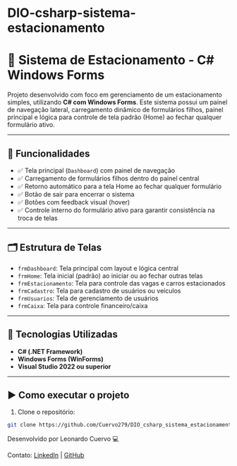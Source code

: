# DIO-csharp-sistema-estacionamento

# 🚗 Sistema de Estacionamento - C# Windows Forms

Projeto desenvolvido com foco em gerenciamento de um estacionamento simples, utilizando **C# com Windows Forms**. Este sistema possui um painel de navegação lateral, carregamento dinâmico de formulários filhos, painel principal e lógica para controle de tela padrão (Home) ao fechar qualquer formulário ativo.

---

## 🧩 Funcionalidades

- ✅ Tela principal (`Dashboard`) com painel de navegação
- ✅ Carregamento de formulários filhos dentro do painel central
- ✅ Retorno automático para a tela Home ao fechar qualquer formulário
- ✅ Botão de sair para encerrar o sistema
- ✅ Botões com feedback visual (hover)
- ✅ Controle interno do formulário ativo para garantir consistência na troca de telas

---

## 🗂 Estrutura de Telas

- `frmDashboard`: Tela principal com layout e lógica central
- `frmHome`: Tela inicial (padrão) ao iniciar ou ao fechar outras telas
- `frmEstacionamento`: Tela para controle das vagas e carros estacionados
- `frmCadastro`: Tela para cadastro de usuários ou veículos
- `frmUsuarios`: Tela de gerenciamento de usuários
- `frmCaixa`: Tela para controle financeiro/caixa

---

## 📌 Tecnologias Utilizadas

- **C# (.NET Framework)**
- **Windows Forms (WinForms)**
- **Visual Studio 2022 ou superior**

---

## ▶️ Como executar o projeto

1. Clone o repositório:

```bash
git clone https://github.com/Cuervo279/DIO_csharp_sistema_estacionamento.git
```

Desenvolvido por Leonardo Cuervo 💻

Contato: [LinkedIn](https://www.linkedin.com/in/leonardo-bastos-silva/) | [GitHub](https://github.com/Cuervo279/)
